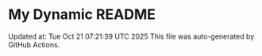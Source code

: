 # My Dynamic README
Updated at: Tue Oct 21 07:21:39 UTC 2025
This file was auto-generated by GitHub Actions.
